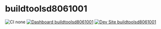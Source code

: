 # buildtoolsd8061001

![CI none](https://img.shields.io/badge/ci-none-orange.svg)
[![Dashboard buildtoolsd8061001](https://img.shields.io/badge/dashboard-buildtoolsd8061001-yellow.svg)](https://dashboard.pantheon.io/sites/f1f4ec68-0005-40fe-ae7a-ecbf255e9951#dev/code)
[![Dev Site buildtoolsd8061001](https://img.shields.io/badge/site-buildtoolsd8061001-blue.svg)](http://dev-buildtoolsd8061001.pantheonsite.io/)